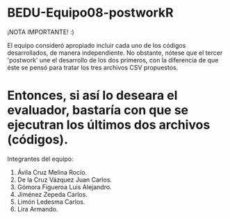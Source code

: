 # BEDU-Equipo08-postworkR

¡NOTA IMPORTANTE! :)

El equipo consideró apropiado incluir cada uno de los códigos desarrollados, de manera independiente. No obstante, nótese que el tercer 'postwork' une el desarrollo de los dos primeros, con la diferencia de que éste se pensó para tratar los tres archivos CSV propuestos.

# Entonces, si así lo deseara el evaluador, bastaría con que se ejecutran los últimos dos archivos (códigos).

Integrantes del equipo:

1. Ávila Cruz Melina Rocío.
2. De la Cruz Vázquez Juan Carlos.
3. Gómora Figueroa Luis Alejandro.
4. Jiménez Zepeda Carlos.
5. Limón Ledesma Carlos.
6. Lira Armando.
